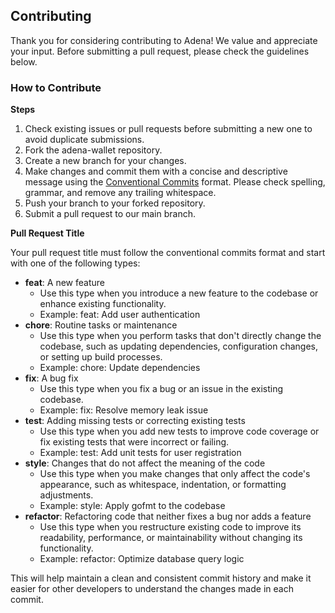 ## Contributing
Thank you for considering contributing to Adena! We value and appreciate your input. Before submitting a pull request, please check the guidelines below.

### How to Contribute

**Steps**

1. Check existing issues or pull requests before submitting a new one to avoid duplicate submissions.
2. Fork the adena-wallet repository.
3. Create a new branch for your changes.
4. Make changes and commit them with a concise and descriptive message using the [Conventional Commits](https://www.conventionalcommits.org/) format. Please check spelling, grammar, and remove any trailing whitespace.
5. Push your branch to your forked repository.
6. Submit a pull request to our main branch.

**Pull Request Title**

Your pull request title must follow the conventional commits format and start with one of the following types:

- **feat**: A new feature
   - Use this type when you introduce a new feature to the codebase or enhance existing functionality.
   - Example: feat: Add user authentication
- **chore**: Routine tasks or maintenance
   - Use this type when you perform tasks that don't directly change the codebase, such as updating dependencies, configuration changes, or setting up build processes.
   - Example: chore: Update dependencies
- **fix**: A bug fix
   - Use this type when you fix a bug or an issue in the existing codebase.
   - Example: fix: Resolve memory leak issue
- **test**: Adding missing tests or correcting existing tests
   - Use this type when you add new tests to improve code coverage or fix existing tests that were incorrect or failing.
   - Example: test: Add unit tests for user registration
- **style**: Changes that do not affect the meaning of the code
   - Use this type when you make changes that only affect the code's appearance, such as whitespace, indentation, or formatting adjustments.
   - Example: style: Apply gofmt to the codebase
- **refactor**: Refactoring code that neither fixes a bug nor adds a feature
   - Use this type when you restructure existing code to improve its readability, performance, or maintainability without changing its functionality.
   - Example: refactor: Optimize database query logic
   
This will help maintain a clean and consistent commit history and make it easier for other developers to understand the changes made in each commit.